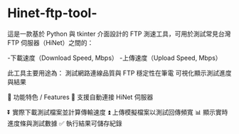 # Hinet-ftp-tool-

這是一款基於 Python 與 tkinter 介面設計的 FTP 測速工具，可用於測試常見台灣 FTP 伺服器（HiNet）之間的：

-下載速度（Download Speed, Mbps）
-上傳速度（Upload Speed, Mbps）

此工具主要用途為：
測試網路連線品質與 FTP 穩定性在筆電
可視化顯示測試進度與結果

🧩 功能特色 / Features
📁 支援自動連接 HiNet 伺服器

⏬ 實際下載測試檔案並計算傳輸速度
⏫ 上傳模擬檔案以測試回傳頻寬
📊 顯示實時進度條與測試數據
✅ 執行結果可儲存紀錄
